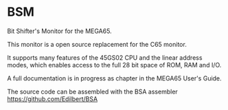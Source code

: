 BSM
===

Bit Shifter's Monitor for the MEGA65.

This monitor is a open source replacement for the C65 monitor.

It supports many features of the 45GS02 CPU and the linear address modes,
which enables access to the full 28 bit space of ROM, RAM and I/O.

A full documentation is in progress as chapter in the MEGA65 User's Guide.

The source code can be assembled with the BSA assembler
https://github.com/Edilbert/BSA

